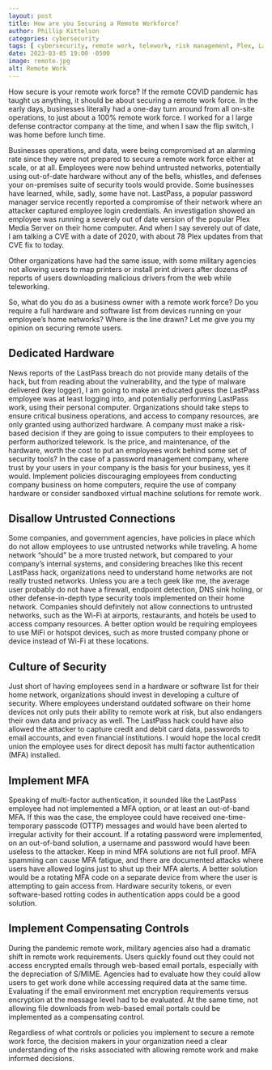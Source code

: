 ```yaml
---
layout: post
title: How are you Securing a Remote Workforce?
author: Phillip Kittelson
categories: cybersecurity
tags: [ cybersecurity, remote work, telework, risk management, Plex, LastPass ]
date: 2023-03-05 19:00 -0500
image: remote.jpg
alt: Remote Work
---
```

How secure is your remote work force? If the remote COVID pandemic has taught us anything, it should be about securing a remote work force. In the early days, businesses literally had a one-day turn around from all on-site operations, to just about a 100% remote work force. I worked for a l large defense contractor company at the time, and when I saw the flip switch, I was home before lunch time.

Businesses operations, and data, were being compromised at an alarming rate since they were not prepared to secure a remote work force either at scale, or at all. Employees were now behind untrusted networks, potentially using out-of-date hardware without any of the bells, whistles, and defenses your on-premises suite of security tools would provide. Some businesses have learned, while, sadly, some have not. LastPass, a popular password manager service recently reported a compromise of their network where an attacker captured employee login credentials. An investigation showed an employee was running a severely out of date version of the popular Plex Media Server on their home computer. And when I say severely out of date, I am talking a CVE with a date of 2020, with about 78 Plex updates from that CVE fix to today.

Other organizations have had the same issue, with some military agencies not allowing users to map printers or install print drivers after dozens of reports of users downloading malicious drivers from the web while teleworking.

So, what do you do as a business owner with a remote work force? Do you require a full hardware and software list from devices running on your employee’s home networks? Where is the line drawn? Let me give you my opinion on securing remote users.

## Dedicated Hardware
News reports of the LastPass breach do not provide many details of the hack, but from reading about the vulnerability, and the type of malware delivered (key logger), I am going to make an educated guess the LastPass employee was at least logging into, and potentially performing LastPass work, using their personal computer. Organizations should take steps to ensure critical business operations, and access to company resources, are only granted using authorized hardware. A company must make a risk-based decision if they are going to issue computers to their employees to perform authorized telework. Is the price, and maintenance, of the hardware, worth the cost to put an employees work behind some set of security tools? In the case of a password management company, where trust by your users in your company is the basis for your business, yes it would. Implement policies discouraging employees from conducting company business on home computers, require the use of company hardware or consider sandboxed virtual machine solutions for remote work.
## Disallow Untrusted Connections
Some companies, and government agencies, have policies in place which do not allow employees to use untrusted networks while traveling. A home network “should” be a more trusted network, but compared to your company’s internal systems, and considering breaches like this recent LastPass hack, organizations need to understand home networks are not really trusted networks. Unless you are a tech geek like me, the average user probably do not have a firewall, endpoint detection, DNS sink holing, or other defense-in-depth type security tools implemented on their home network. Companies should definitely not allow connections to untrusted networks, such as the Wi-Fi at airports, restaurants, and hotels be used to access company resources. A better option would be requiring employees to use MiFi or hotspot devices, such as more trusted company phone or device instead of Wi-Fi at these locations.
## Culture of Security
Just short of having employees send in a hardware or software list for their home network, organizations should invest in developing a culture of security. Where employees understand outdated software on their home devices not only puts their ability to remote work at risk, but also endangers their own data and privacy as well. The LastPass hack could have also allowed the attacker to capture credit and debit card data, passwords to email accounts, and even financial institutions. I would hope the local credit union the employee uses for direct deposit has multi factor authentication (MFA) installed.
## Implement MFA
Speaking of multi-factor authentication, it sounded like the LastPass employee had not implemented a MFA option, or at least an out-of-band MFA. If this was the case, the employee could have received one-time-temporary passcode (OTTP) messages and would have been alerted to irregular activity for their account. If a rotating password were implemented, on an out-of-band solution, a username and password would have been useless to the attacker.
Keep in mind MFA solutions are not full proof. MFA spamming can cause MFA fatigue, and there are documented attacks where users have allowed logins just to shut up their MFA alerts. A better solution would be a rotating MFA code on a separate device from where the user is attempting to gain access from. Hardware security tokens, or even software-based rotting codes in authentication apps could be a good solution.
## Implement Compensating Controls
During the pandemic remote work, military agencies also had a dramatic shift in remote work requirements. Users quickly found out they could not access encrypted emails through web-based email portals, especially with the depreciation of S/MIME. Agencies had to evaluate how they could allow users to get work done while accessing required data at the same time. Evaluating if the email environment met encryption requirements versus encryption at the message level had to be evaluated. At the same time, not allowing file downloads from web-based email portals could be implemented as a compensating control.

Regardless of what controls or policies you implement to secure a remote work force, the decision makers in your organization need a clear understanding of the risks associated with allowing remote work and make informed decisions.
